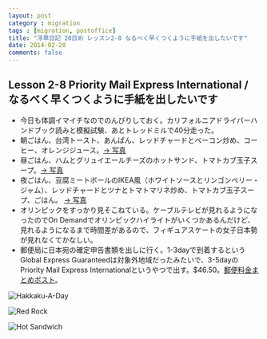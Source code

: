 ```yaml
---
layout: post
category : migration
tags : [migration, postoffice]
title: "浮草日記 20日め レッスン2-8 なるべく早くつくように手紙を出したいです"
date: 2014-02-20
comments: false
---
```

## Lesson 2-8 Priority Mail Express International / なるべく早くつくように手紙を出したいです

* 今日も体調イマイチなのでのんびりしておく。カリフォルニアドライバーハンドブック読みと模擬試験、あとトレッドミルで40分走った。
* 朝ごはん、台湾トースト、あんぱん、レッドチャードとベーコン炒め、コーヒー、オレンジジュース。[-> 写真](http://instagram.com/p/kqDG_DlDY6/)
* 昼ごはん、ハムとグリュイエールチーズのホットサンド、トマトカブ玉子スープ。[-> 写真](http://instagram.com/p/kqDblZFDZX/)
* 夜ごはん、豆腐ミートボールのIKEA風（ホワイトソースとリンゴンベリー・ジャム）、レッドチャードとツナとトマトマリネ炒め、トマトカブ玉子スープ、ごはん。 [-> 写真](http://instagram.com/p/ksCkc9FDUH/)
* オリンピックをすっかり見そこねている。ケーブルテレビが見れるようになったのでOn Demandでオリンピックハイライトがいくつかあるんだけど、見れるようになるまで時間差があるので、フィギュアスケートの女子日本勢が見れなくてかなしい。
* 郵便局に日本宛の確定申告書類を出しに行く。1-3dayで到着するというGlobal Express Guaranteedは対象外地域だったみたいで、3-5dayのPriority Mail Express Internationalというやつで出す。$46.50。[郵便料金まとめポスト](https://plus.google.com/+YukoHonda/posts/KDYJudq9XHu)。

![Hakkaku-A-Day](https://lh6.googleusercontent.com/-5PcJIbQgVy4/UwkpeewhryI/AAAAAAAB6sg/Iz23oXL2hxQ/w620-h465-no/P1150585.JPG)

![Red Rock](https://lh3.googleusercontent.com/-Turel7fGsPA/UwpRoIJWjII/AAAAAAAB6vw/lLeAUzBUtOg/w620-h465-no/P1150579.JPG)

![Hot Sandwich](https://lh3.googleusercontent.com/-BCDFb7OthiI/UwpRCp4MOKI/AAAAAAAB6vk/AelMDhdvVyE/w620-h465-no/P1150576.JPG)

